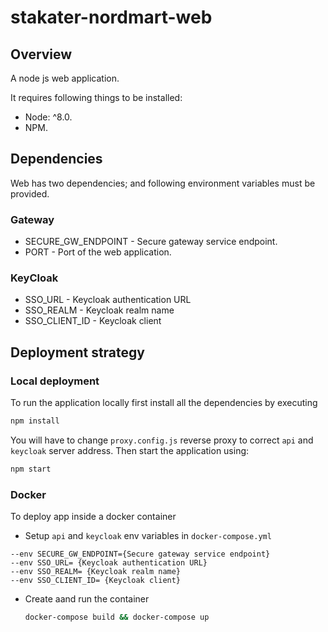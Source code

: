 
# stakater-nordmart-web

## Overview

A node js web application.

It requires following things to be installed:

* Node: ^8.0.
* NPM.

## Dependencies

Web has two dependencies; and following environment variables must be provided.

### Gateway

* SECURE_GW_ENDPOINT - Secure gateway service endpoint.
* PORT - Port of the web application.

### KeyCloak

* SSO_URL - Keycloak authentication URL
* SSO_REALM - Keycloak realm name
* SSO_CLIENT_ID - Keycloak client

## Deployment strategy

### Local deployment

To run the application locally first install all the dependencies by executing

```bash
npm install
```

You will have to change ```proxy.config.js``` reverse proxy to correct ```api``` and ```keycloak``` server address.
Then start the application using:

```bash
npm start
```

### Docker

To deploy app inside a docker container
* Setup ```api``` and ```keycloak``` env variables in ```docker-compose.yml```
```
--env SECURE_GW_ENDPOINT={Secure gateway service endpoint}
--env SSO_URL= {Keycloak authentication URL}
--env SSO_REALM= {Keycloak realm name}
--env SSO_CLIENT_ID= {Keycloak client}
```
* Create aand run the container

  ```bash
  docker-compose build && docker-compose up
  ```
